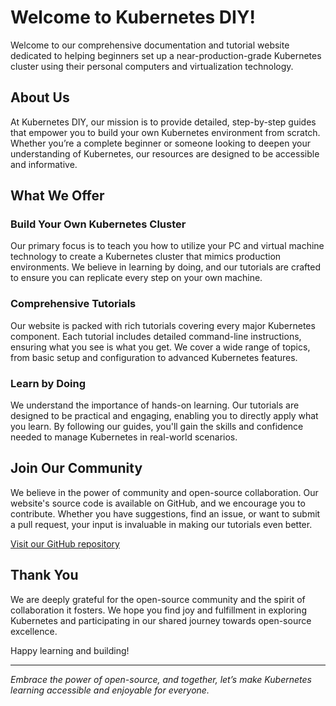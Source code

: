 # Welcome to Kubernetes DIY!

Welcome to our comprehensive documentation and tutorial website dedicated to helping beginners set up a near-production-grade Kubernetes cluster using their personal computers and virtualization technology.

## About Us

At Kubernetes DIY, our mission is to provide detailed, step-by-step guides that empower you to build your own Kubernetes environment from scratch. Whether you’re a complete beginner or someone looking to deepen your understanding of Kubernetes, our resources are designed to be accessible and informative.

## What We Offer

### Build Your Own Kubernetes Cluster

Our primary focus is to teach you how to utilize your PC and virtual machine technology to create a Kubernetes cluster that mimics production environments. We believe in learning by doing, and our tutorials are crafted to ensure you can replicate every step on your own machine.

### Comprehensive Tutorials

Our website is packed with rich tutorials covering every major Kubernetes component. Each tutorial includes detailed command-line instructions, ensuring what you see is what you get. We cover a wide range of topics, from basic setup and configuration to advanced Kubernetes features.

### Learn by Doing

We understand the importance of hands-on learning. Our tutorials are designed to be practical and engaging, enabling you to directly apply what you learn. By following our guides, you'll gain the skills and confidence needed to manage Kubernetes in real-world scenarios.

## Join Our Community

We believe in the power of community and open-source collaboration. Our website's source code is available on GitHub, and we encourage you to contribute. Whether you have suggestions, find an issue, or want to submit a pull request, your input is invaluable in making our tutorials even better.

[Visit our GitHub repository](https://github.com/kubernetes-go/getting-started)

## Thank You

We are deeply grateful for the open-source community and the spirit of collaboration it fosters. We hope you find joy and fulfillment in exploring Kubernetes and participating in our shared journey towards open-source excellence.

Happy learning and building!

---

*Embrace the power of open-source, and together, let’s make Kubernetes learning accessible and enjoyable for everyone.*

